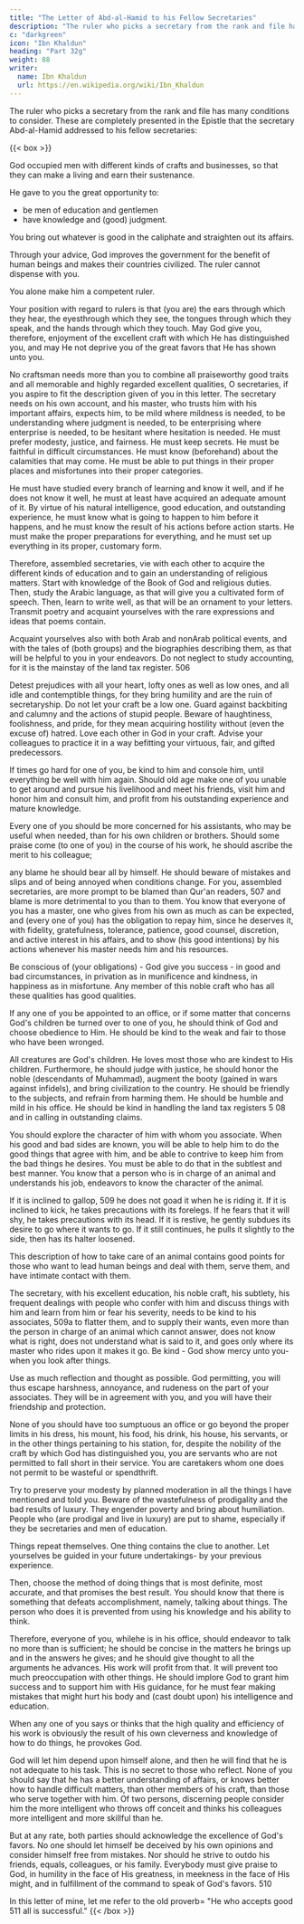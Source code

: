 ```yaml
---
title: "The Letter of Abd-al-Hamid to his Fellow Secretaries"
description: "The ruler who picks a secretary from the rank and file has many conditions to consider"
c: "darkgreen"
icon: "Ibn Khaldun"
heading: "Part 32g"
weight: 88
writer:
  name: Ibn Khaldun
  url: https://en.wikipedia.org/wiki/Ibn_Khaldun
---
```



The ruler who picks a secretary from the rank and file has many conditions to consider. These are completely presented in the Epistle that the secretary Abd-al-Hamid addressed to his fellow secretaries:


{{< box >}}
<!-- <p>May God guard you who practice the craft of secretaryship, and may He keep you and give you success and guidance. There are prophets and messengers and highly honored kings. After them come different kinds of men, all of them made by God. They are of different kinds, even if they are all alike in fact.  -->

God occupied men with different kinds of crafts and businesses, so that they can make a living and earn their sustenance. 

He gave to you the great opportunity to:
- be men of education and gentlemen
- have knowledge and (good) judgment. <!-- 505 --> 

You bring out whatever is good in the caliphate and straighten out its affairs. 

Through your advice, God improves the government for the benefit of human beings and makes their countries civilized. The ruler cannot dispense with you.

You alone make him a competent ruler. 

Your position with regard to rulers is that (you are) the ears through which they hear, the eyesthrough which they see, the tongues through which they speak, and the hands through which they touch. May God give you, therefore,  enjoyment of the excellent craft with which He has distinguished you, and may He not deprive you of the great favors that He has shown unto you.

No craftsman needs more than you to combine all praiseworthy good traits and all memorable and highly regarded excellent qualities, O secretaries, if you aspire to fit the description given of you in this letter. The secretary needs on his own account, and his master, who trusts him with his important affairs, expects him, to be mild where mildness is needed, to be understanding where judgment is needed, to be enterprising where enterprise is needed, to be hesitant where
hesitation is needed. He must prefer modesty, justice, and fairness. He must keep secrets. He must be faithful in difficult circumstances. He must know (beforehand) about the calamities that may come. He must be able to put things in their proper places and misfortunes into their proper categories. 

He must have studied every branch of learning and know it well, and if he does not know it well, he must at least have acquired an adequate amount of it. By virtue of his natural intelligence, good education, and outstanding experience, he must know what is going to happen to him before it happens, and he must know the result of his actions before action starts. He must make the proper preparations for everything, and he must set up everything in its proper, customary form.

Therefore, assembled secretaries, vie with each other to acquire the different kinds of education and to gain an understanding of religious matters. Start with knowledge of the Book of God and religious duties. Then, study the Arabic language, as that will give you a cultivated form of speech. Then, learn to write well, as that will be an ornament to your letters. Transmit poetry and acquaint yourselves with the rare expressions and ideas that poems contain.

Acquaint yourselves also with both Arab and nonArab political events, and with the tales of (both groups) and the biographies describing them, as that will be helpful to you in your endeavors. Do
not neglect to study accounting, for it is the mainstay of the land tax register. 506

Detest prejudices with all your heart, lofty ones as well as low ones, and all idle and contemptible things, for they bring humility and are the ruin of secretaryship. Do not let your craft be a low one. Guard against backbiting and calumny and the actions of stupid people. Beware of haughtiness, foolishness, and pride, for they mean acquiring hostility without (even the excuse of) hatred. Love each other in God in your craft. Advise your colleagues to practice it in a way befitting your virtuous, fair, and gifted predecessors.

If times go hard for one of you, be kind to him and console him, until everything be well with him again. Should old age make one of you unable to get around and pursue his livelihood and meet his friends, visit him and honor him and consult him, and profit from his outstanding experience and mature knowledge. 

Every one of you should be more concerned for his assistants, who may be useful when needed, than for his own children or brothers. Should some praise come (to one of you) in the course of his work, he should ascribe the merit to his colleague;

any blame he should bear all by himself. He should beware of mistakes and slips and of being annoyed when conditions change. For you, assembled secretaries, are more prompt to be blamed than Qur'an readers, 507 and blame is more detrimental to you than to them. You know that everyone of you has a master, one who gives from his own as much as can be expected, and (every one of you) has the obligation to repay him, since he deserves it, with fidelity, gratefulness, tolerance, patience, good counsel, discretion, and active interest in his affairs, and to show (his good
intentions) by his actions whenever his master needs him and his resources. 

Be conscious of (your obligations) - God give you success - in good and bad circumstances, in privation as in munificence and kindness, in happiness as in misfortune. Any member of this noble craft who has all these qualities has good qualities.

If any one of you be appointed to an office, or if some matter that concerns God's children be turned over to one of you, he should think of God and choose obedience to Him. He should be kind to the weak and fair to those who have been wronged. 

All creatures are God's children. He loves most those who are kindest to His children. Furthermore, he should judge with justice, he should honor the noble (descendants of Muhammad), augment the booty (gained in wars against infidels), and bring civilization to the country. He should be friendly to the subjects, and refrain from harming them. He should be humble and mild in his office. He should be kind in handling the land tax registers 5 08 and in calling in outstanding claims. 

You should explore the character of him with whom you associate. When his good and bad sides are known, you will be able to help him to do the good things that agree with him, and be able to contrive to keep him from the bad things he
desires. You must be able to do that in the subtlest and best manner. You know that
a person who is in charge of an animal and understands his job, endeavors to know
the character of the animal. 

If it is inclined to gallop, 509 he does not goad it when he is riding it. If it is inclined to kick, he takes precautions with its forelegs. If he fears that it will shy, he takes precautions with its head. If it is restive, he gently subdues
its desire to go where it wants to go. If it still continues, he pulls it slightly to the
side, then has its halter loosened. 

This description of how to take care of an animal contains good points for those who want to lead human beings and deal with them, serve them, and have intimate contact with them. 

The secretary, with his excellent education, his noble craft, his subtlety, his frequent dealings with people who confer
with him and discuss things with him and learn from him or fear his severity, needs to be kind to his associates, 509a to flatter them, and to supply their wants, even more than the person in charge of an animal which cannot answer, does not know what is right, does not understand what is said to it, and goes only where its master who
rides upon it makes it go. Be kind - God show mercy unto you-when you look after
things. 

Use as much reflection and thought as possible. God permitting, you will thus escape harshness, annoyance, and rudeness on the part of your associates. They will be in agreement with you, and you will have their friendship and protection.

None of you should have too sumptuous an office or go beyond the proper limits in his dress, his mount, his food, his drink, his house, his servants, or in the other things pertaining to his station, for, despite the nobility of the craft by which God has distinguished you, you are servants who are not permitted to fall short in their service. You are caretakers whom one does not permit to be wasteful or spendthrift. 

Try to preserve your modesty by planned moderation in all the things I
have mentioned and told you. Beware of the wastefulness of prodigality and the bad
results of luxury. They engender poverty and bring about humiliation. People who
(are prodigal and live in luxury) are put to shame, especially if they be secretaries
and men of education.

Things repeat themselves. One thing contains the clue to another. Let yourselves be guided in your future undertakings- by your previous experience. 

Then, choose the method of doing things that is most definite, most accurate, and that promises the best result. You should know that there is something that defeats accomplishment, namely, talking about things. The person who does it is prevented
from using his knowledge and his ability to think. 

Therefore, everyone of you, whilehe is in his office, should endeavor to talk no more than is sufficient; he should be concise in the matters he brings up and in the answers he gives; and he should give thought to all the arguments he advances. His work will profit from that. It will prevent too much preoccupation with other things. He should implore God to grant
him success and to support him with His guidance, for he must fear making mistakes that might hurt his body and (cast doubt upon) his intelligence and education. 

When any one of you says or thinks that the high quality and efficiency of his work is obviously the result of his own cleverness and knowledge of how to do things, he provokes God. 

God will let him depend upon himself alone, and then he will find that he is not adequate to his task. This is no secret to those who reflect. None of you should say that he has a better understanding of affairs, or knows better how to handle difficult matters, than other members of his craft, than those who serve together with him. Of two persons, discerning people consider him the more intelligent who throws off conceit and thinks his colleagues more intelligent and more skillful than he. 

But at any rate, both parties should acknowledge the excellence of God's favors. No one should let himself be deceived by his own opinions and consider himself free from mistakes. Nor should he strive to outdo his friends, equals, colleagues, or his family. Everybody must give praise to God, in humility in the face of His greatness, in meekness in the face of His might,
and in fulfillment of the command to speak of God's favors. 510

In this letter of mine, let me refer to the old proverb= "He who accepts good
511 all is successful."
{{< /box >}}

<!-- This is the essence of this letter and the best that is said
advice in it, after the references to God it contains. Therefore, I have placed it at the end,
and I close the letter with it. May God take care of us and of you, assembled
students and secretaries, in the same way He takes care of those whom, as He knows
in His prescience, He will make happy and guide aright. He can do it. It is in His
hand. -->